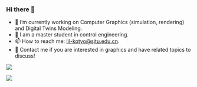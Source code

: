 ### Hi there 👋

<!--
**LILKOTYO/LILKOTYO** is a ✨ _special_ ✨ repository because its `README.md` (this file) appears on your GitHub profile.

Here are some ideas to get you started:

- 🔭 I’m currently working on ...
- 🌱 I’m currently learning ...
- 👯 I’m looking to collaborate on ...
- 🤔 I’m looking for help with ...
- 💬 Ask me about ...
- 📫 How to reach me: ...
- 😄 Pronouns: ...
- ⚡ Fun fact: ...
-->
- 🔭 I’m currently working on Computer Graphics (simulation, rendering) and Digital Twins Modeling.
- 🤔 I am a master student in control engineering.
- 📫 How to reach me: lil-kotyo@sjtu.edu.cn.
- 👯 Contact me if you are interested in graphics and have related topics to discuss!

![](https://github-readme-stats.vercel.app/api?username=LILKOTYO&show_icons=true&theme=dark)


![](https://github-readme-stats.vercel.app/api/top-langs/?username=LILKOTYO&hide=php&title_color=ffffff&text_color=c9cacc&icon_color=4AB197&bg_color=1A2B34)
